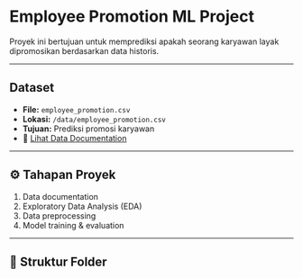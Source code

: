 # Employee Promotion ML Project

Proyek ini bertujuan untuk memprediksi apakah seorang karyawan layak dipromosikan berdasarkan data historis.

---

## Dataset
- **File:** `employee_promotion.csv`  
- **Lokasi:** `/data/employee_promotion.csv`  
- **Tujuan:** Prediksi promosi karyawan  
- 📄 [Lihat Data Documentation](data_documentation/data_documentation.md)

---

## ⚙️ Tahapan Proyek
1. Data documentation  
2. Exploratory Data Analysis (EDA)  
3. Data preprocessing  
4. Model training & evaluation  

---

## 📁 Struktur Folder

